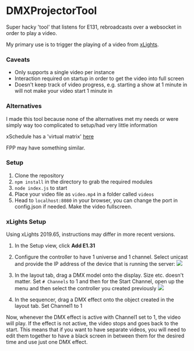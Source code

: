 # DMXProjectorTool
 Super hacky 'tool' that listens for E131, rebroadcasts over a websocket in order to play a video.

 My primary use is to trigger the playing of a video from [xLights](https://github.com/smeighan/xLights).

### Caveats
- Only supports a single video per instance
- Interaction required on startup in order to get the video into full screen
- Doesn't keep track of video progress, e.g. starting a show at 1 minute in will not make your video start 1 minute in

### Alternatives
I made this tool because none of the alternatives met my needs or were simply way too complicated to setup/had very little information

xSchedule has a 'virtual matrix' [here](https://www.youtube.com/watch?v=sKq4-vhdtNQ)

FPP may have something similar.

### Setup
1. Clone the repository
2. ``npm install`` in the directory to grab the required modules
3. ``node index.js`` to start
4. Place your video file as ``video.mp4`` in a folder called `videos`
5. Head to ``localhost:8080`` in your browser, you can change the port in config.json if needed. Make the video fullscreen.

### xLights Setup
Using xLights 2019.65, instructions may differ in more recent versions.
1. In the Setup view, click **Add E1.31**
2. Configure the controller to have 1 universe and 1 channel. Select unicast and provide the IP address of the device that is running the server:
![](https://i.imgur.com/bB5mg73.png)

3. In the layout tab, drag a DMX model onto the display. Size etc. doesn't matter. Set ``# Channels`` to 1 and then for the Start Channel, open up the menu and then select the controller you created previously
![](https://i.imgur.com/gnCYouh.png)

4. In the sequencer, drag a DMX effect onto the object created in the layout tab. Set Channel1 to 1

Now, whenever the DMX effect is active with Channel1 set to 1, the video will play. If the effect is not active, the video stops and goes back to the start. This means that if you want to have separate videos, you will need to edit them together to have a black screen in between them for the desired time and use just one DMX effect.
